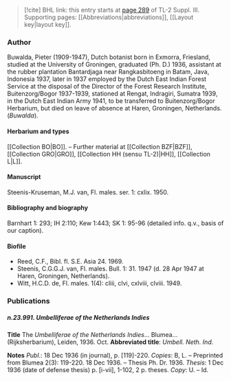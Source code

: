 > [!cite] BHL link: this entry starts at [page 289](https://www.biodiversitylibrary.org/item/103861#page/299/mode/1up) of TL-2 Suppl. III.
> Supporting pages: [[Abbreviations|abbreviations]], [[Layout key|layout key]].

### Author

Buwalda, Pieter (1909-1947), Dutch botanist born in Exmorra, Friesland, studied at the University of Groningen, graduated (Ph. D.) 1936, assistant at the rubber plantation Bantardjaga near Rangkasbitoeng in Batam, Java, Indonesia 1937, later in 1937 employed by the Dutch East Indian Forest Service at the disposal of the Director of the Forest Research Institute, Buitenzorg/Bogor 1937-1939, stationed at Rengat, Indragiri, Sumatra 1939, in the Dutch East Indian Army 1941, to be transferred to Buitenzorg/Bogor Herbarium, but died on leave of absence at Haren, Groningen, Netherlands. (*Buwalda*).

#### Herbarium and types

[[Collection BO|BO]]. – Further material at [[Collection BZF|BZF]], [[Collection GRO|GRO]], [[Collection HH (sensu TL-2)|HH]], [[Collection L|L]].

#### Manuscript

Steenis-Kruseman, M.J. van, Fl. males. ser. 1: cxlix. 1950.

#### Bibliography and biography

Barnhart 1: 293; IH 2:110; Kew 1:443; SK 1: 95-96 (detailed info. q.v., basis of our caption).

#### Biofile

- Reed, C.F., Bibl. fl. S.E. Asia 24. 1969.
- Steenis, C.G.G.J. van, Fl. males. Bull. 1: 31. 1947 (d. 28 Apr 1947 at Haren, Groningen, Netherlands).
- Witt, H.C.D. de, Fl. males. 1(4): cliii, clvi, cxlviii, clviii. 1949.

### Publications

##### n.23.991. Umbelliferae of the Netherlands Indies

**Title**
The *Umbelliferae of the Netherlands Indies*... Blumea... (Rijksherbarium), Leiden, 1936. Oct.
**Abbreviated title**: *Umbell. Neth. Ind.*

**Notes**
*Publ*.: 18 Dec 1936 (in journal), p. \[119\]-220. *Copies*: B, L. – Preprinted from Blumea 2(3): 119-220. 18 Dec 1936. – Thesis Ph. Dr. 1936.
*Thesis*: 1 Dec 1936 (date of defense thesis) p. \[i-vii\], 1-102, 2 p. theses. *Copy*: U. – Id.

